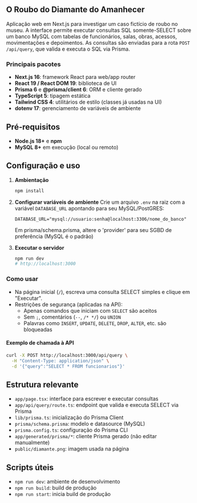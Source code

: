 ## O Roubo do Diamante do Amanhecer

Aplicação web em Next.js para investigar um caso fictício de roubo no museu. A interface permite executar consultas SQL somente-SELECT sobre um banco MySQL com tabelas de funcionários, salas, obras, acessos, movimentações e depoimentos. As consultas são enviadas para a rota `POST /api/query`, que valida e executa o SQL via Prisma.

### Principais pacotes
- **Next.js 16**: framework React para web/app router
- **React 19 / React DOM 19**: biblioteca de UI
- **Prisma 6** e **@prisma/client 6**: ORM e cliente gerado
- **TypeScript 5**: tipagem estática
- **Tailwind CSS 4**: utilitários de estilo (classes já usadas na UI)
- **dotenv 17**: gerenciamento de variáveis de ambiente

## Pré‑requisitos
- **Node.js 18+** e **npm**
- **MySQL 8+** em execução (local ou remoto)

## Configuração e uso
1. **Ambientação**
   ```bash
   npm install
   ```

2. **Configurar variáveis de ambiente**
   Crie um arquivo `.env` na raiz com a variável `DATABASE_URL` apontando para seu MySQL/PostGRES:
   ```dotenv
   DATABASE_URL="mysql://usuario:senha@localhost:3306/nome_do_banco"
   ```
   Em prisma/schema.prisma, altere o 'provider' para seu SGBD de preferência (MySQL é o padrão)

5. **Executar o servidor**
   ```bash
   npm run dev
   # http://localhost:3000
   ```

### Como usar
- Na página inicial (`/`), escreva uma consulta SELECT simples e clique em "Executar".
- Restrições de segurança (aplicadas na API):
  - Apenas comandos que iniciam com `SELECT` são aceitos
  - Sem `;`, comentários (`--`, `/* */`) ou `UNION`
  - Palavras como `INSERT`, `UPDATE`, `DELETE`, `DROP`, `ALTER`, etc. são bloqueadas

#### Exemplo de chamada à API
```bash
curl -X POST http://localhost:3000/api/query \
  -H "Content-Type: application/json" \
  -d '{"query":"SELECT * FROM funcionarios"}'
```

## Estrutura relevante
- `app/page.tsx`: interface para escrever e executar consultas
- `app/api/query/route.ts`: endpoint que valida e executa SELECT via Prisma
- `lib/prisma.ts`: inicialização do Prisma Client
- `prisma/schema.prisma`: modelo e datasource (MySQL)
- `prisma.config.ts`: configuração do Prisma CLI
- `app/generated/prisma/*`: cliente Prisma gerado (não editar manualmente)
- `public/diamante.png`: imagem usada na página

## Scripts úteis
- `npm run dev`: ambiente de desenvolvimento
- `npm run build`: build de produção
- `npm run start`: inicia build de produção

